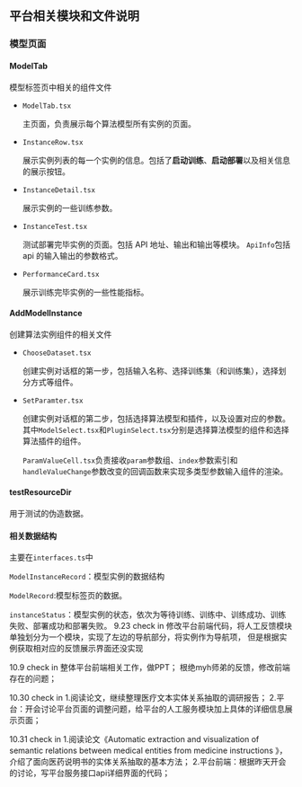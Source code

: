 ## 平台相关模块和文件说明

### 模型页面

#### ModelTab

模型标签页中相关的组件文件

- `ModelTab.tsx`

  主页面，负责展示每个算法模型所有实例的页面。

- `InstanceRow.tsx`

  展示实例列表的每一个实例的信息。包括了**启动训练**、**启动部署**以及相关信息的展示按钮。

- `InstanceDetail.tsx`

  展示实例的一些训练参数。

- `InstanceTest.tsx`

  测试部署完毕实例的页面。包括 API 地址、输出和输出等模块。
  `ApiInfo`包括 api 的输入输出的参数格式。

- `PerformanceCard.tsx`

  展示训练完毕实例的一些性能指标。

#### AddModelInstance

创建算法实例组件的相关文件

- `ChooseDataset.tsx`

  创建实例对话框的第一步，包括输入名称、选择训练集（和训练集），选择划分方式等组件。

- `SetParamter.tsx`

  创建实例对话框的第二步，包括选择算法模型和插件，以及设置对应的参数。其中`ModelSelect.tsx`和`PluginSelect.tsx`分别是选择算法模型的组件和选择算法插件的组件。

  `ParamValueCell.tsx`负责接收`param`参数组、`index`参数索引和`handleValueChange`参数改变的回调函数来实现多类型参数输入组件的渲染。

#### testResourceDir

用于测试的伪造数据。

#### 相关数据结构

主要在`interfaces.ts`中

`ModelInstanceRecord`：模型实例的数据结构

`ModelRecord`:模型标签页的数据。

`instanceStatus`：模型实例的状态，依次为等待训练、训练中、训练成功、训练失败、部署成功和部署失败。
9.23 check in
修改平台前端代码，将人工反馈模块单独划分为一个模块，实现了左边的导航部分，将实例作为导航项，
但是根据实例获取相对应的反馈展示界面还没实现

10.9 check in
整体平台前端相关工作，做PPT；
根绝myh师弟的反馈，修改前端存在的问题；


10.30 check in
1.阅读论文，继续整理医疗文本实体关系抽取的调研报告；
2.平台：开会讨论平台页面的调整问题，给平台的人工服务模块加上具体的详细信息展示页面；

10.31 check in 
1.阅读论文《Automatic extraction and visualization of semantic relations between medical entities from medicine instructions
》，介绍了面向医药说明书的实体关系抽取的基本方法；
2.平台前端：根据昨天开会的讨论，写平台服务接口api详细界面的代码；
 




